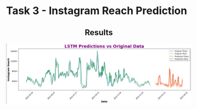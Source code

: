 # Task 3 - Instagram Reach Prediction

<div align = "center">
  
## Results
<img width="803" alt="image" src="https://github.com/erApoorvGupta/Asterisc_Technocrat_internship/blob/main/Task_3/Instagram_results.png">
</div>
